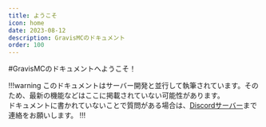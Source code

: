 ```yaml
---
title: ようこそ
icon: home
date: 2023-08-12
description: GravisMCのドキュメント
order: 100
---
```


#GravisMCのドキュメントへようこそ！

!!!warning
このドキュメントはサーバー開発と並行して執筆されています。そのため、最新の機能などはここに掲載されていない可能性があります。
<br>ドキュメントに書かれていないことで質問がある場合は、[Discordサーバー](https://discord.gravismc.com)まで連絡をお願いします。
!!!
